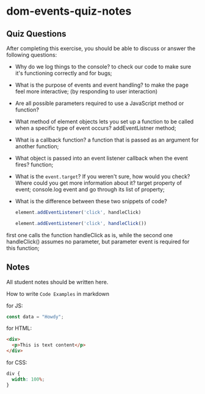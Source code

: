 # dom-events-quiz-notes

## Quiz Questions

After completing this exercise, you should be able to discuss or answer the following questions:

- Why do we log things to the console?
to check our code to make sure it's functioning correctly and for bugs;

- What is the purpose of events and event handling?
to make the page feel more interactive; (by responding to user interaction)

- Are all possible parameters required to use a JavaScript method or function?


- What method of element objects lets you set up a function to be called when a specific type of event occurs?
addEventListner method;

- What is a callback function?
a function that is passed as an argument for another function;

- What object is passed into an event listener callback when the event fires?
 function;

- What is the `event.target`? If you weren't sure, how would you check? Where could you get more information about it?
target property of event; console.log event and go through its list of property;

- What is the difference between these two snippets of code?
    ```js
    element.addEventListener('click', handleClick)
    ```
    ```js
    element.addEventListener('click', handleClick())
    ```
first one calls the function handleClick as is, while the second one handleClick() assumes no parameter, but parameter event is required for this function;

## Notes

All student notes should be written here.


How to write `Code Examples` in markdown

for JS:

```javascript
const data = "Howdy";
```

for HTML:

```html
<div>
  <p>This is text content</p>
</div>
```

for CSS:

```css
div {
  width: 100%;
}
```
